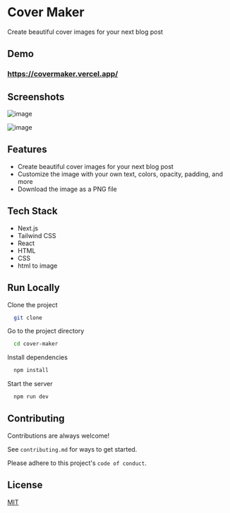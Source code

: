 # Cover Maker

Create beautiful cover images for your next blog post

## Demo

### https://covermaker.vercel.app/

## Screenshots

![image](https://user-images.githubusercontent.com/61316762/215318993-6f36eb66-7ed5-4a01-b7b4-5f093622d066.png)

![image](https://user-images.githubusercontent.com/61316762/215318995-80964f72-7532-44a0-af81-56ea99bf0afb.png)

## Features

-   Create beautiful cover images for your next blog post
-   Customize the image with your own text, colors, opacity, padding, and more
-   Download the image as a PNG file

## Tech Stack

-   Next.js
-   Tailwind CSS
-   React
-   HTML
-   CSS
-   html to image

## Run Locally

Clone the project

```bash
  git clone
```

Go to the project directory

```bash
  cd cover-maker
```

Install dependencies

```bash
  npm install
```

Start the server

```bash
  npm run dev
```

## Contributing

Contributions are always welcome!

See `contributing.md` for ways to get started.

Please adhere to this project's `code of conduct`.

## License

[MIT](https://choosealicense.com/licenses/mit/)
